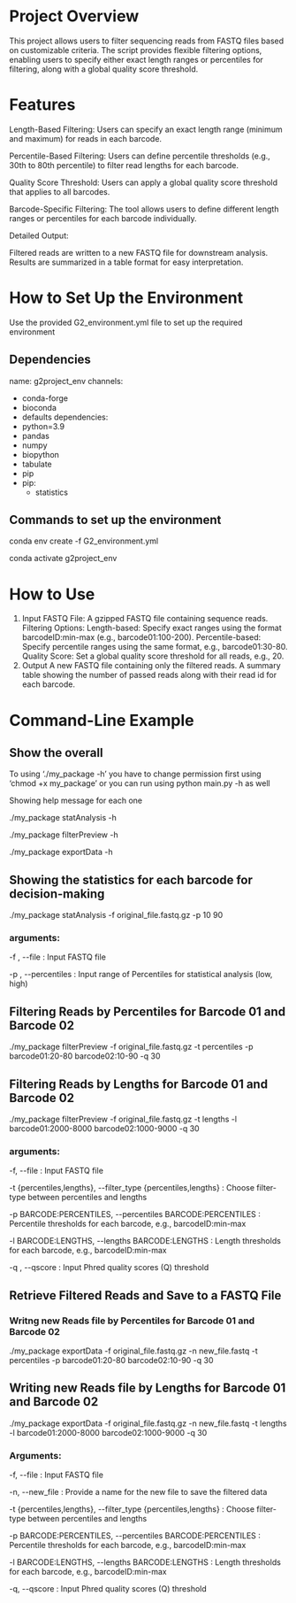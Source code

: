 # Project Overview
This project allows users to filter sequencing reads from FASTQ files based on customizable criteria. The script provides flexible filtering options, enabling users to specify either exact length ranges or percentiles for filtering, along with a global quality score threshold.

# Features
Length-Based Filtering: Users can specify an exact length range (minimum and maximum) for reads in each barcode.

Percentile-Based Filtering: Users can define percentile thresholds (e.g., 30th to 80th percentile) to filter read lengths for each barcode.

Quality Score Threshold: Users can apply a global quality score threshold that applies to all barcodes.

Barcode-Specific Filtering: The tool allows users to define different length ranges or percentiles for each barcode individually.

Detailed Output:

Filtered reads are written to a new FASTQ file for downstream analysis.
Results are summarized in a table format for easy interpretation.

# How to Set Up the Environment
Use the provided G2_environment.yml file to set up the required environment
## Dependencies
name: g2project_env
channels:
  - conda-forge
  - bioconda
  - defaults
dependencies:
  - python=3.9
  - pandas
  - numpy
  - biopython
  - tabulate
  - pip
  - pip:
      - statistics
## Commands to set up the environment
conda env create -f G2_environment.yml

conda activate g2project_env

# How to Use
1. Input
FASTQ File: A gzipped FASTQ file containing sequence reads.
Filtering Options:
Length-based: Specify exact ranges using the format barcodeID:min-max (e.g., barcode01:100-200).
Percentile-based: Specify percentile ranges using the same format, e.g., barcode01:30-80.
Quality Score: Set a global quality score threshold for all reads, e.g., 20.
2. Output
A new FASTQ file containing only the filtered reads.
A summary table showing the number of passed reads along with their read id for each barcode.

# Command-Line Example
## Show the overall

To using ‘./my_package -h’ you have to change permission first using ‘chmod +x my_package’ or you can run using python main.py -h as well

Showing help message for each one

./my_package statAnalysis -h

./my_package filterPreview -h

./my_package exportData -h

## Showing the statistics for each barcode for decision-making

./my_package statAnalysis -f original_file.fastq.gz -p 10 90

### arguments:

-f , --file : Input FASTQ file

-p , --percentiles : Input range of Percentiles for statistical analysis (low, high)
                        
## Filtering Reads by Percentiles for Barcode 01 and Barcode 02

./my_package filterPreview -f original_file.fastq.gz -t percentiles -p barcode01:20-80 barcode02:10-90 -q 30

## Filtering Reads by Lengths for Barcode 01 and Barcode 02

./my_package filterPreview -f original_file.fastq.gz -t lengths -l barcode01:2000-8000 barcode02:1000-9000 -q 30

### arguments:

-f, --file : Input FASTQ file

-t {percentiles,lengths}, --filter_type {percentiles,lengths} : Choose filter-type between percentiles and lengths

-p BARCODE:PERCENTILES, --percentiles BARCODE:PERCENTILES
                    :   Percentile thresholds for each barcode, e.g., barcodeID:min-max

-l BARCODE:LENGTHS, --lengths BARCODE:LENGTHS 
                     :   Length thresholds for each barcode, e.g., barcodeID:min-max

-q , --qscore 
                     :   Input Phred quality scores (Q) threshold

## Retrieve Filtered Reads and Save to a FASTQ File
### Writng new Reads file by Percentiles for Barcode 01 and Barcode 02  
./my_package exportData -f original_file.fastq.gz -n new_file.fastq -t percentiles -p barcode01:20-80 barcode02:10-90 -q 30

## Writing new Reads file by Lengths for Barcode 01 and Barcode 02  
  
./my_package exportData -f original_file.fastq.gz -n new_file.fastq -t lengths -l barcode01:2000-8000 barcode02:1000-9000 -q 30

### Arguments:

-f, --file : Input FASTQ file
  
-n, --new_file
            :            Provide a name for the new file to save the filtered data
  
-t {percentiles,lengths}, --filter_type {percentiles,lengths}
             :           Choose filter-type between percentiles and lengths

-p BARCODE:PERCENTILES, --percentiles BARCODE:PERCENTILES 
            :            Percentile thresholds for each barcode, e.g., barcodeID:min-max

-l BARCODE:LENGTHS, --lengths BARCODE:LENGTHS
           :             Length thresholds for each barcode, e.g., barcodeID:min-max
  
-q, --qscore 
           :             Input Phred quality scores (Q) threshold




